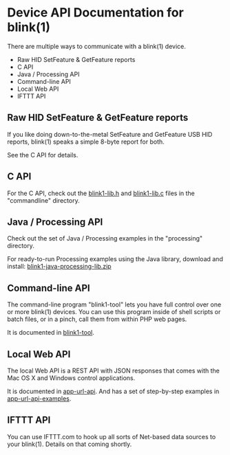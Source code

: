 Device API Documentation for blink(1)
=====================================

There are multiple ways to communicate with a blink(1) device.

- Raw HID SetFeature & GetFeature reports
- C API 
- Java / Processing API
- Command-line API
- Local Web API
- IFTTT API

Raw HID SetFeature & GetFeature reports
---------------------------------------
If you like doing down-to-the-metal SetFeature and GetFeature USB HID reports,
blink(1) speaks a simple 8-byte report for both.  

See the C API for details.


C API
-----
For the C API, check out the [blink1-lib.h](https://github.com/todbot/blink1/blob/master/commandline/blink1-lib.h) 
and [blink1-lib.c](https://github.com/todbot/blink1/blob/master/commandline/blink1-lib.c) files 
in the "commandline" directory.


Java / Processing API
---------------------
Check out the set of Java / Processing examples in the "processing" directory.

For ready-to-run Processing examples using the Java library, download and install:
[blink1-java-processing-lib.zip](http://thingm.com/blink1/downloads/blink1-java-processing-lib.zip)


Command-line API
----------------
The command-line program "blink1-tool" lets you have full control over
one or more blink(1) devices.  You can use this program inside of 
shell scripts or batch files, or in a pinch, call them from within PHP
web pages.

It is documented in [blink1-tool](docs/blink1-tool.md).


Local Web API
-------------
The local Web API is a REST API with JSON responses that comes with
the Mac OS X and Windows control applications.

It is documented in [app-url-api](docs/app-url-api.md).
And has a set of step-by-step examples in [app-url-api-examples](docs/app-url-api-examples).


IFTTT API
---------
You can use IFTTT.com to hook up all sorts of Net-based data sources to
your blink(1).  Details on that coming shortly.


